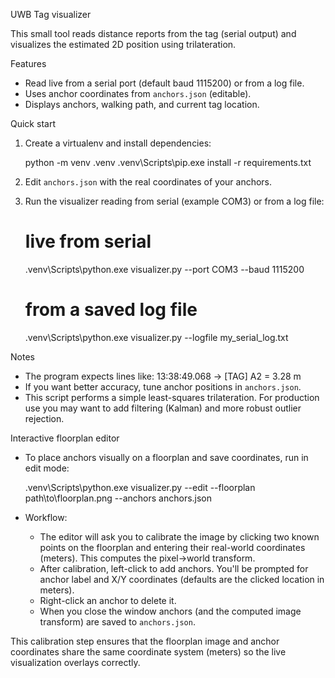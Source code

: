 UWB Tag visualizer

This small tool reads distance reports from the tag (serial output) and visualizes the estimated 2D position using trilateration.

Features
- Read live from a serial port (default baud 1115200) or from a log file.
- Uses anchor coordinates from `anchors.json` (editable).
- Displays anchors, walking path, and current tag location.

Quick start
1. Create a virtualenv and install dependencies:

   python -m venv .venv
   .venv\Scripts\pip.exe install -r requirements.txt

2. Edit `anchors.json` with the real coordinates of your anchors.

3. Run the visualizer reading from serial (example COM3) or from a log file:

   # live from serial
   .venv\Scripts\python.exe visualizer.py --port COM3 --baud 1115200

   # from a saved log file
   .venv\Scripts\python.exe visualizer.py --logfile my_serial_log.txt

Notes
- The program expects lines like: 13:38:49.068 -> [TAG] A2 = 3.28 m
- If you want better accuracy, tune anchor positions in `anchors.json`.
- This script performs a simple least-squares trilateration. For production use you may want to add filtering (Kalman) and more robust outlier rejection.

Interactive floorplan editor

- To place anchors visually on a floorplan and save coordinates, run in edit mode:

   .venv\Scripts\python.exe visualizer.py --edit --floorplan path\to\floorplan.png --anchors anchors.json

- Workflow:
   - The editor will ask you to calibrate the image by clicking two known points on the floorplan and entering their real-world coordinates (meters). This computes the pixel->world transform.
   - After calibration, left-click to add anchors. You'll be prompted for anchor label and X/Y coordinates (defaults are the clicked location in meters).
   - Right-click an anchor to delete it.
   - When you close the window anchors (and the computed image transform) are saved to `anchors.json`.

This calibration step ensures that the floorplan image and anchor coordinates share the same coordinate system (meters) so the live visualization overlays correctly.
